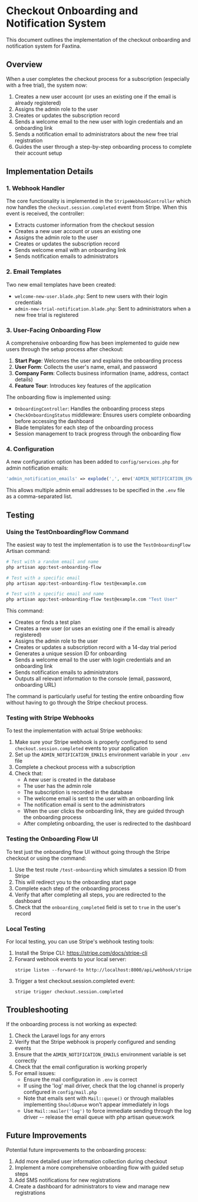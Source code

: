 # Checkout Onboarding and Notification System

This document outlines the implementation of the checkout onboarding and notification system for Faxtina.

## Overview

When a user completes the checkout process for a subscription (especially with a free trial), the system now:

1. Creates a new user account (or uses an existing one if the email is already registered)
2. Assigns the admin role to the user
3. Creates or updates the subscription record
4. Sends a welcome email to the new user with login credentials and an onboarding link
5. Sends a notification email to administrators about the new free trial registration
6. Guides the user through a step-by-step onboarding process to complete their account setup

## Implementation Details

### 1. Webhook Handler

The core functionality is implemented in the `StripeWebhookController` which now handles the `checkout.session.completed` event from Stripe. When this event is received, the controller:

- Extracts customer information from the checkout session
- Creates a new user account or uses an existing one
- Assigns the admin role to the user
- Creates or updates the subscription record
- Sends welcome email with an onboarding link
- Sends notification emails to administrators

### 2. Email Templates

Two new email templates have been created:

- `welcome-new-user.blade.php`: Sent to new users with their login credentials
- `admin-new-trial-notification.blade.php`: Sent to administrators when a new free trial is registered

### 3. User-Facing Onboarding Flow

A comprehensive onboarding flow has been implemented to guide new users through the setup process after checkout:

1. **Start Page**: Welcomes the user and explains the onboarding process
2. **User Form**: Collects the user's name, email, and password
3. **Company Form**: Collects business information (name, address, contact details)
4. **Feature Tour**: Introduces key features of the application

The onboarding flow is implemented using:

- `OnboardingController`: Handles the onboarding process steps
- `CheckOnboardingStatus` middleware: Ensures users complete onboarding before accessing the dashboard
- Blade templates for each step of the onboarding process
- Session management to track progress through the onboarding flow

### 4. Configuration

A new configuration option has been added to `config/services.php` for admin notification emails:

```php
'admin_notification_emails' => explode(',', env('ADMIN_NOTIFICATION_EMAILS', 'admin@faxtina.com')),
```

This allows multiple admin email addresses to be specified in the `.env` file as a comma-separated list.

## Testing

### Using the TestOnboardingFlow Command

The easiest way to test the implementation is to use the `TestOnboardingFlow` Artisan command:

```bash
# Test with a random email and name
php artisan app:test-onboarding-flow

# Test with a specific email
php artisan app:test-onboarding-flow test@example.com

# Test with a specific email and name
php artisan app:test-onboarding-flow test@example.com "Test User"
```

This command:
- Creates or finds a test plan
- Creates a new user (or uses an existing one if the email is already registered)
- Assigns the admin role to the user
- Creates or updates a subscription record with a 14-day trial period
- Generates a unique session ID for onboarding
- Sends a welcome email to the user with login credentials and an onboarding link
- Sends notification emails to administrators
- Outputs all relevant information to the console (email, password, onboarding URL)

The command is particularly useful for testing the entire onboarding flow without having to go through the Stripe checkout process.

### Testing with Stripe Webhooks

To test the implementation with actual Stripe webhooks:

1. Make sure your Stripe webhook is properly configured to send `checkout.session.completed` events to your application
2. Set up the `ADMIN_NOTIFICATION_EMAILS` environment variable in your `.env` file
3. Complete a checkout process with a subscription
4. Check that:
   - A new user is created in the database
   - The user has the admin role
   - The subscription is recorded in the database
   - The welcome email is sent to the user with an onboarding link
   - The notification email is sent to the administrators
   - When the user clicks the onboarding link, they are guided through the onboarding process
   - After completing onboarding, the user is redirected to the dashboard

### Testing the Onboarding Flow UI

To test just the onboarding flow UI without going through the Stripe checkout or using the command:

1. Use the test route `/test-onboarding` which simulates a session ID from Stripe
2. This will redirect you to the onboarding start page
3. Complete each step of the onboarding process
4. Verify that after completing all steps, you are redirected to the dashboard
5. Check that the `onboarding_completed` field is set to `true` in the user's record

### Local Testing

For local testing, you can use Stripe's webhook testing tools:

1. Install the Stripe CLI: https://stripe.com/docs/stripe-cli
2. Forward webhook events to your local server:
   ```
   stripe listen --forward-to http://localhost:8000/api/webhook/stripe
   ```
3. Trigger a test checkout.session.completed event:
   ```
   stripe trigger checkout.session.completed
   ```

## Troubleshooting

If the onboarding process is not working as expected:

1. Check the Laravel logs for any errors
2. Verify that the Stripe webhook is properly configured and sending events
3. Ensure that the `ADMIN_NOTIFICATION_EMAILS` environment variable is set correctly
4. Check that the email configuration is working properly
5. For email issues:
   - Ensure the mail configuration in `.env` is correct
   - If using the 'log' mail driver, check that the log channel is properly configured in `config/mail.php`
   - Note that emails sent with `Mail::queue()` or through mailables implementing `ShouldQueue` won't appear immediately in logs
   - Use `Mail::mailer('log')` to force immediate sending through the log driver
   -- release the email queue with php artisan queue:work

## Future Improvements

Potential future improvements to the onboarding process:

1. Add more detailed user information collection during checkout
2. Implement a more comprehensive onboarding flow with guided setup steps
3. Add SMS notifications for new registrations
4. Create a dashboard for administrators to view and manage new registrations
